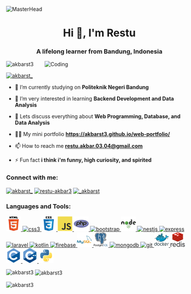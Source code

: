 ![MasterHead](https://user-images.githubusercontent.com/10498744/210012254-234538ff-d198-48aa-8964-37e6fd45d227.gif)
<h1 align="center">Hi 👋, I'm Restu</h1>
<h3 align="center">A lifelong learner from Bandung, Indonesia</h3>
<img align="right" alt="Coding" width="400" src="https://camo.githubusercontent.com/4d9f5ecceb711eec6e2018f38a5677dc657c9738d4a65ba3b928c41c0a45b439/68747470733a2f2f6d69726f2e6d656469756d2e636f6d2f6d61782f313336302f302a37513379765349765f7430696f4a2d5a2e676966"</img>


<p align="left"> <img src="https://komarev.com/ghpvc/?username=akbarst3&label=Profile%20views&color=0e75b6&style=flat" alt="akbarst3" /> </p>

<p align="left"> <a href="https://instagram.com/_akbarst" target="blank"><img src="https://img.shields.io/twitter/follow/akbarst_?logo=twitter&style=for-the-badge" alt="akbarst_" /></a> </p>

- 🔭 I’m currently studying on **Politeknik Negeri Bandung**

- 🌱 I’m very interested in learning **Backend Development and Data Analysis**

- 💬 Lets discuss everything about **Web Programming, Database, and Data Analysis**

- 👨‍💻 My mini portfolio **https://akbarst3.github.io/web-portfolio/** 

- 📫 How to reach me **restu.akbar.03.04@gmail.com**

- ⚡ Fun fact **i think i'm funny, high curiosity, and spirited**

<h3 align="left">Connect with me:</h3>
<p align="left">
<a href="https://twitter.com/akbarst_" target="blank"><img align="center" src="https://raw.githubusercontent.com/rahuldkjain/github-profile-readme-generator/master/src/images/icons/Social/twitter.svg" alt="akbarst_" height="30" width="40" /></a>
<a href="https://linkedin.com/in/restu-akbar3" target="blank"><img align="center" src="https://raw.githubusercontent.com/rahuldkjain/github-profile-readme-generator/master/src/images/icons/Social/linked-in-alt.svg" alt="restu-akbar3" height="30" width="40" /></a>
<a href="https://instagram.com/_akbarst" target="blank"><img align="center" src="https://raw.githubusercontent.com/rahuldkjain/github-profile-readme-generator/master/src/images/icons/Social/instagram.svg" alt="_akbarst" height="30" width="40" /></a>
</p>

<h3 align="left">Languages and Tools:</h3>
<p align="left">

<a href="https://www.w3.org/html/" target="_blank" rel="noreferrer"> <img src="https://raw.githubusercontent.com/devicons/devicon/master/icons/html5/html5-original-wordmark.svg" alt="html5" width="40" height="40"/> </a>
<a href="https://www.w3schools.com/xml/" target="_blank" rel="noreferrer"> <img src="https://www.svgrepo.com/show/56785/xml.svg" alt="css3" width="40" height="40"/> </a>
<a href="https://www.w3schools.com/css/" target="_blank" rel="noreferrer"> <img src="https://raw.githubusercontent.com/devicons/devicon/master/icons/css3/css3-original-wordmark.svg" alt="css3" width="40" height="40"/> </a>
<a href="https://developer.mozilla.org/en-US/docs/Web/JavaScript" target="_blank" rel="noreferrer"> <img src="https://raw.githubusercontent.com/devicons/devicon/master/icons/javascript/javascript-original.svg" alt="javascript" width="40" height="40"/> </a> 
<a href="https://www.php.net" target="_blank" rel="noreferrer"> <img src="https://raw.githubusercontent.com/devicons/devicon/master/icons/php/php-original.svg" alt="php" width="40" height="40"/> </a>
<a href="https://getbootstrap.com" target="_blank" rel="noreferrer"> <img src="https://www.svgrepo.com/show/353498/bootstrap.svg" alt="bootstrap" width="40" height="40"/> </a>
<a href="https://nodejs.org" target="_blank" rel="noreferrer"> <img src="https://raw.githubusercontent.com/devicons/devicon/master/icons/nodejs/nodejs-original-wordmark.svg" alt="nodejs" width="40" height="40"/> </a>
<a href="https://nestjs.com/" target="_blank" rel="noreferrer"> <img src="https://www.svgrepo.com/show/373872/nestjs.svg" alt="nestjs" width="40" height="40"/> </a>
<a href="https://expressjs.com" target="_blank" rel="noreferrer"> <img src="https://www.svgrepo.com/show/330398/express.svg" alt="express" width="40" height="40"/> </a>
<a href="https://laravel.com/" target="_blank" rel="noreferrer"> <img src="https://upload.wikimedia.org/wikipedia/commons/thumb/9/9a/Laravel.svg/1969px-Laravel.svg.png" alt="laravel" width="40" height="40"/> </a>
<a href="https://kotlinlang.org/" target="_blank" rel="noreferrer"> <img src="https://www.svgrepo.com/show/353980/kotlin.svg" alt="kotlin" width="40" height="40"/> </a>
<a href="https://firebase.google.com/" target="_blank" rel="noreferrer"> <img src="https://www.vectorlogo.zone/logos/firebase/firebase-icon.svg" alt="firebase" width="40" height="40"/> </a>
<a href="https://www.mysql.com/" target="_blank" rel="noreferrer"> <img src="https://raw.githubusercontent.com/devicons/devicon/master/icons/mysql/mysql-original-wordmark.svg" alt="mysql" width="40" height="40"/> </a>
<a href="https://www.postgresql.org" target="_blank" rel="noreferrer"> <img src="https://raw.githubusercontent.com/devicons/devicon/master/icons/postgresql/postgresql-original-wordmark.svg" alt="postgresql" width="40" height="40"/> </a>
<a href="https://www.mongodb.com/" target="_blank" rel="noreferrer"> <img src="https://upload.wikimedia.org/wikipedia/commons/thumb/0/00/Mongodb-svgrepo-com.svg/640px-Mongodb-svgrepo-com.svg.png" alt="mongodb" width="40" height="40"/> </a>
<a href="https://git-scm.com/" target="_blank" rel="noreferrer"> <img src="https://www.vectorlogo.zone/logos/git-scm/git-scm-icon.svg" alt="git" width="40" height="40"/> </a>
<a href="https://www.docker.com/" target="_blank" rel="noreferrer"> <img src="https://raw.githubusercontent.com/devicons/devicon/master/icons/docker/docker-original-wordmark.svg" alt="docker" width="40" height="40"/> </a>
<a href="https://redis.io" target="_blank" rel="noreferrer"> <img src="https://raw.githubusercontent.com/devicons/devicon/master/icons/redis/redis-original-wordmark.svg" alt="redis" width="40" height="40"/> </a> 
<a href="https://www.cprogramming.com/" target="_blank" rel="noreferrer"> <img src="https://raw.githubusercontent.com/devicons/devicon/master/icons/c/c-original.svg" alt="c" width="40" height="40"/> </a>
<a href="https://www.w3schools.com/cpp/" target="_blank" rel="noreferrer"> <img src="https://raw.githubusercontent.com/devicons/devicon/master/icons/cplusplus/cplusplus-original.svg" alt="cplusplus" width="40" height="40"/> </a>
<a href="https://www.python.org" target="_blank" rel="noreferrer"> <img src="https://raw.githubusercontent.com/devicons/devicon/master/icons/python/python-original.svg" alt="python" width="40" height="40"/> </a> 

</p>

<p><img align="left" src="https://github-readme-stats.vercel.app/api/top-langs?username=akbarst3&show_icons=true&locale=en&layout=compact" alt="akbarst3" /></p>

<p>&nbsp;<img align="center" src="https://github-readme-stats.vercel.app/api?username=akbarst3&show_icons=true&locale=en" alt="akbarst3" /></p>

<p><img align="center" src="https://github-readme-streak-stats.herokuapp.com/?user=akbarst3&" alt="akbarst3" /></p>
